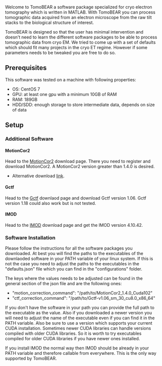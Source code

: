 Welcome to TomoBEAR a software package specialized for cryo electron
tomography which is written in MATLAB. With TomoBEAR you can process
tomographic data acquired from an electron microscope from the raw tilt
stacks to the biological structure of interest.

TomoBEAR is designed so that the user has minimal intervention and
doesn't need to learn the different software packages to be able to
process tomographic data from cryo EM. We tried to come up with a set of
defaults which should fit many projects in the cryo ET regime. However
if some parameters needs to be tweaked you are free to do so.

## Prerequisites

This software was tested on a machine with following properties:

-   OS: CentOS 7
-   GPU: at least one gpu with a minimum 10GB of RAM
-   RAM: 189GB
-   HDD/SDD: enough storage to store intermediate data, depends on size
    of data

## Setup

### Additional Software

#### MotionCor2

Head to the
[MotionCor2](https://docs.google.com/forms/d/e/1FAIpQLSfAQm5MA81qTx90W9JL6ClzSrM77tytsvyyHh1ZZWrFByhmfQ/viewform)
download page. There you need to register and download MotionCor2. A
MotionCor2 version greater than 1.4.0 is desired.

-   Alternative download [link](https://emcore.ucsf.edu/ucsf-software).

#### Gctf

Head to the
[Gctf](https://www2.mrc-lmb.cam.ac.uk/research/locally-developed-software/zhang-software/)
downlaod page and download Gctf version 1.06. Gctf version 1.18 could
also work but is not tested.

#### IMOD

Head to the
[IMOD](https://bio3d.colorado.edu/ftp/latestIMOD/RHEL7-64_CUDA8.0)
download page and get the IMOD version 4.10.42.

### Software Installation

Please follow the instructions for all the software packages you
downloaded. At best you will find the paths to the executables of the
downlaoded software in your PATH variable of your linux system. If this
is not the case you need to adjust the paths to the executables in the
"defaults.json" file which you can find in the "configurations" folder.

The keys where the values needs to be adjusted can be found in the
general section of the json file and are the following ones:

-   "motion_correction_command": "/path/to/MotionCor2_1.4.0_Cuda102"
-   "ctf_correction_command": "/path/to/Gctf-v1.06_sm_30_cu8.0_x86_64"

If you don't have the software in your path you can provide the full
path to the executable as the value. Also if you downloaded a newer
version you will need to adjust the name of the executable even if you
can find it in the PATH variable. Also be sure to use a version which
supports your current CUDA installation. Sometimes newer CUDA libraries
can handle versions compiled with older CUDA libraries. So it is worth
to try executables compiled for older CUDA libraries if you have newer
ones installed.

If you install IMOD the normal way then IMOD should be already in your
PATH variable and therefore callable from everywhere. This is the only
way supported by TomoBEAR.
